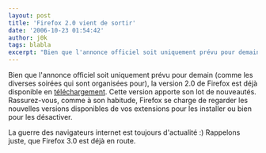 ```yaml
---
layout: post
title: 'Firefox 2.0 vient de sortir'
date: '2006-10-23 01:54:42'
author: j0k
tags: blabla
excerpt: "Bien que l'annonce officiel soit uniquement prévu pour demain (comme les diverses soirées qui sont organisées pour), la version 2.0 de Firefox est déjà disponible en [téléchargement](http://ftp-mozilla.netscape.com/pub/mozilla.org/firefox/releases/2.0/win32/fr/Firefox%20Setup%202.0.exe).     \nCette version apporte son lot de nouveautés. Rassurez-vous,      …"
---
```


Bien que l'annonce officiel soit uniquement prévu pour demain (comme les diverses soirées qui sont organisées pour), la version 2.0 de Firefox est déjà disponible en [téléchargement](http://ftp-mozilla.netscape.com/pub/mozilla.org/firefox/releases/2.0/win32/fr/Firefox%20Setup%202.0.exe).
Cette version apporte son lot de nouveautés. Rassurez-vous, comme à son habitude, Firefox se charge de regarder les nouvelles versions disponibles de vos extensions pour les installer ou bien pour les désactiver.

La guerre des navigateurs internet est toujours d'actualité :)   Rappelons juste, que Firefox 3.0 est déjà en route.

